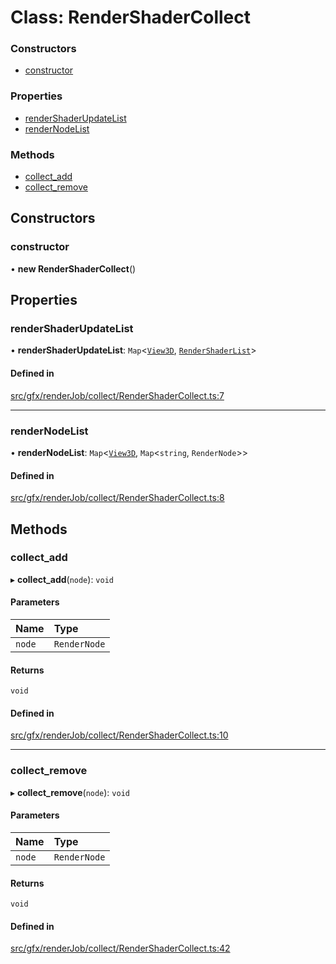 # Class: RenderShaderCollect

### Constructors

- [constructor](RenderShaderCollect.md#constructor)

### Properties

- [renderShaderUpdateList](RenderShaderCollect.md#rendershaderupdatelist)
- [renderNodeList](RenderShaderCollect.md#rendernodelist)

### Methods

- [collect\_add](RenderShaderCollect.md#collect_add)
- [collect\_remove](RenderShaderCollect.md#collect_remove)

## Constructors

### constructor

• **new RenderShaderCollect**()

## Properties

### renderShaderUpdateList

• **renderShaderUpdateList**: `Map`<[`View3D`](View3D.md), [`RenderShaderList`](../types/RenderShaderList.md)\>

#### Defined in

[src/gfx/renderJob/collect/RenderShaderCollect.ts:7](https://github.com/Orillusion/orillusion/blob/main/src/gfx/renderJob/collect/RenderShaderCollect.ts#L7)

___

### renderNodeList

• **renderNodeList**: `Map`<[`View3D`](View3D.md), `Map`<`string`, `RenderNode`\>\>

#### Defined in

[src/gfx/renderJob/collect/RenderShaderCollect.ts:8](https://github.com/Orillusion/orillusion/blob/main/src/gfx/renderJob/collect/RenderShaderCollect.ts#L8)

## Methods

### collect\_add

▸ **collect_add**(`node`): `void`

#### Parameters

| Name | Type |
| :------ | :------ |
| `node` | `RenderNode` |

#### Returns

`void`

#### Defined in

[src/gfx/renderJob/collect/RenderShaderCollect.ts:10](https://github.com/Orillusion/orillusion/blob/main/src/gfx/renderJob/collect/RenderShaderCollect.ts#L10)

___

### collect\_remove

▸ **collect_remove**(`node`): `void`

#### Parameters

| Name | Type |
| :------ | :------ |
| `node` | `RenderNode` |

#### Returns

`void`

#### Defined in

[src/gfx/renderJob/collect/RenderShaderCollect.ts:42](https://github.com/Orillusion/orillusion/blob/main/src/gfx/renderJob/collect/RenderShaderCollect.ts#L42)
